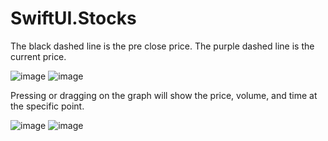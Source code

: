 # SwiftUI.Stocks

The black dashed line is the pre close price. The purple dashed line is the current price.

![image](https://user-images.githubusercontent.com/15805568/144701636-51a74bb3-01d4-4dc2-bdb5-8f32af2a8590.png)
![image](https://user-images.githubusercontent.com/15805568/144701656-112b56b6-2ced-427d-9a0a-0cc42864b1cc.png)

Pressing or dragging on the graph will show the price, volume, and time at the specific point. 

![image](https://user-images.githubusercontent.com/15805568/144701689-e5637fbd-b97c-4612-a7e8-be1099470a39.png)
![image](https://user-images.githubusercontent.com/15805568/144701707-079a43be-5136-46aa-b09e-ec670f400c05.png)

